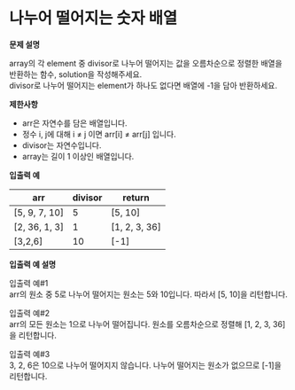 # 나누어 떨어지는 숫자 배열

**문제 설명**

array의 각 element 중 divisor로 나누어 떨어지는 값을 오름차순으로 정렬한 배열을 반환하는 함수, solution을 작성해주세요.   
divisor로 나누어 떨어지는 element가 하나도 없다면 배열에 -1을 담아 반환하세요.

**제한사항**

- arr은 자연수를 담은 배열입니다.
- 정수 i, j에 대해 i ≠ j 이면 arr[i] ≠ arr[j] 입니다.
- divisor는 자연수입니다.
- array는 길이 1 이상인 배열입니다.

**입출력 예**

arr|	divisor|	return
---|---|---
[5, 9, 7, 10]|	5|	[5, 10]
[2, 36, 1, 3]	|1|	[1, 2, 3, 36]
[3,2,6]	|10|	[-1]

**입출력 예 설명**

입출력 예#1   
arr의 원소 중 5로 나누어 떨어지는 원소는 5와 10입니다. 따라서 [5, 10]을 리턴합니다.

입출력 예#2   
arr의 모든 원소는 1으로 나누어 떨어집니다. 원소를 오름차순으로 정렬해 [1, 2, 3, 36]을 리턴합니다.

입출력 예#3   
3, 2, 6은 10으로 나누어 떨어지지 않습니다. 나누어 떨어지는 원소가 없으므로 [-1]을 리턴합니다.
